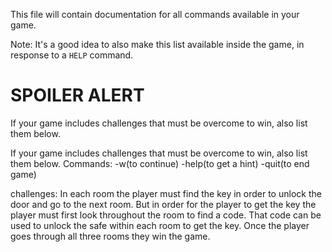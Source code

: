 This file will contain documentation for all commands available in your game.

Note:  It's a good idea to also make this list available inside the game, in response to a `HELP` command.


# SPOILER ALERT

If your game includes challenges that must be overcome to win, also list them below.

If your game includes challenges that must be overcome to win, also list them below.
Commands:
-w(to continue)
-help(to get a hint)
-quit(to end game)

challenges:
In each room the player must find the key in order to unlock the door and go to the next room. But in order for the player to get the key the player must first look throughout the room to find a code. That code can be used to unlock the safe within each room to get the key. Once the player goes through all three rooms they win the game.
